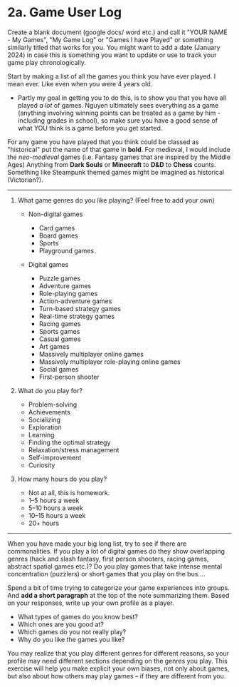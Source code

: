 # 2a. Game User Log

Create a blank document (google docs/ word etc.) and call it "YOUR NAME - My Games", "My Game Log" or "Games I have Played" or something similarly titled that works for you. You might want to add a date (January 2024) in case this is something you want to update or use to track your game play chronologically.&#x20;

Start by making a list of all the games you think you have ever played. I mean ever. Like even when you were 4 years old.&#x20;

* Partly my goal in getting you to do this, is to show you that you have all played _a lot_ of games. Nguyen ultimately sees everything as a game (anything involving winning points can be treated as a game by him - including grades in school), so make sure you have a good sense of what YOU think is a game before you get started.&#x20;

For any game you have played that you think could be classed as "historical" put the name of that game in **bold**. For medieval, I would include the _neo-medieval_ games (i.e. Fantasy games that are inspired by the Middle Ages) Anything from **Dark Souls** or **Minecraft** to **D\&D** to **Chess** counts. Something like Steampunk themed games might be imagined as historical (Victorian?).&#x20;

***

1. What game genres do you like playing? (Feel free to add your own)
   *   Non-digital games

       * Card games
       * Board games
       * Sports
       * Playground games


   *   Digital games

       * Puzzle games
       * Adventure games
       * Role-playing games
       * Action-adventure games
       * Turn-based strategy games
       * Real-time strategy games
       * Racing games
       * Sports games
       * Casual games
       * Art games
       * Massively multiplayer online games
       * Massively multiplayer role-playing online games
       * Social games
       * First-person shooter


2.  What do you play for?

    * Problem-solving
    * Achievements
    * Socializing
    * Exploration
    * Learning
    * Finding the optimal strategy
    * Relaxation/stress management
    * Self-improvement
    * Curiosity


3. How many hours do you play?
   * Not at all, this is homework.
   * 1–5 hours a week
   * 5–10 hours a week
   * 10–15 hours a week
   * 20+ hours

***

When you have made your big long list, try to see if there are commonalities. If you play a lot of digital games do they show overlapping genres (hack and slash fantasy, first person shooters, racing games, abstract spatial games etc.)? Do you play games that take intense mental concentration (puzzlers) or short games that you play on the bus....

Spend a bit of time trying to categorize your game experiences into groups. And **add a short paragraph** at the top of the note summarizing them. Based on your responses, write up your own profile as a player.

* What types of games do you know best?
* Which ones are you good at?
* Which games do you not really play?
* Why do you like the games you like?

You may realize that you play different genres for different reasons, so your profile may need different sections depending on the genres you play. This exercise will help you make explicit your own biases, not only about games, but also about how others may play games – if they are different from you.
